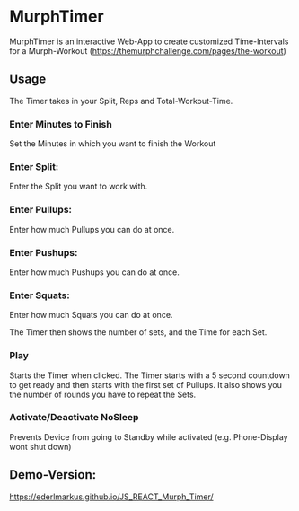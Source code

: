 # MurphTimer

MurphTimer is an interactive Web-App to create customized Time-Intervals for a Murph-Workout
(https://themurphchallenge.com/pages/the-workout)


## Usage
The Timer takes in your Split, Reps and Total-Workout-Time.

### Enter Minutes to Finish
Set the Minutes in which you want to finish the Workout

### Enter Split:
Enter the Split you want to work with.

### Enter Pullups:
Enter how much Pullups you can do at once.

### Enter Pushups:
Enter how much Pushups you can do at once.

### Enter Squats:
Enter how much Squats you can do at once.

The Timer then shows the number of sets, and the Time for each Set. 

### Play
Starts the Timer when clicked. The Timer starts with a 5 second countdown to get ready and then starts with the first set of Pullups. It also shows you the number of rounds you have to repeat the Sets.

### Activate/Deactivate NoSleep
Prevents Device from going to Standby while activated (e.g. Phone-Display wont shut down)

## Demo-Version:
https://ederlmarkus.github.io/JS_REACT_Murph_Timer/
